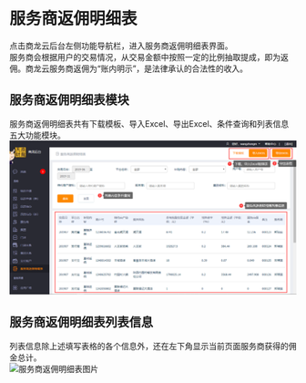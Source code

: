# 服务商返佣明细表
点击商龙云后台左侧功能导航栏，进入服务商返佣明细表界面。  
服务商会根据用户的交易情况，从交易金额中按照一定的比例抽取提成，即为返佣。商龙云服务商返佣为“账内明示”，是法律承认的合法性的收入。
## 服务商返佣明细表模块
服务商返佣明细表共有下载模板、导入Excel、导出Excel、条件查询和列表信息五大功能模块。  
![服务商返佣明细表图片](picture\\form1\\图片1.png)
## 服务商返佣明细表列表信息
列表信息除上述填写表格的各个信息外，还在左下角显示当前页面服务商获得的佣金总计。  
![服务商返佣明细表图片](picture\\form1\\图片32.png)

